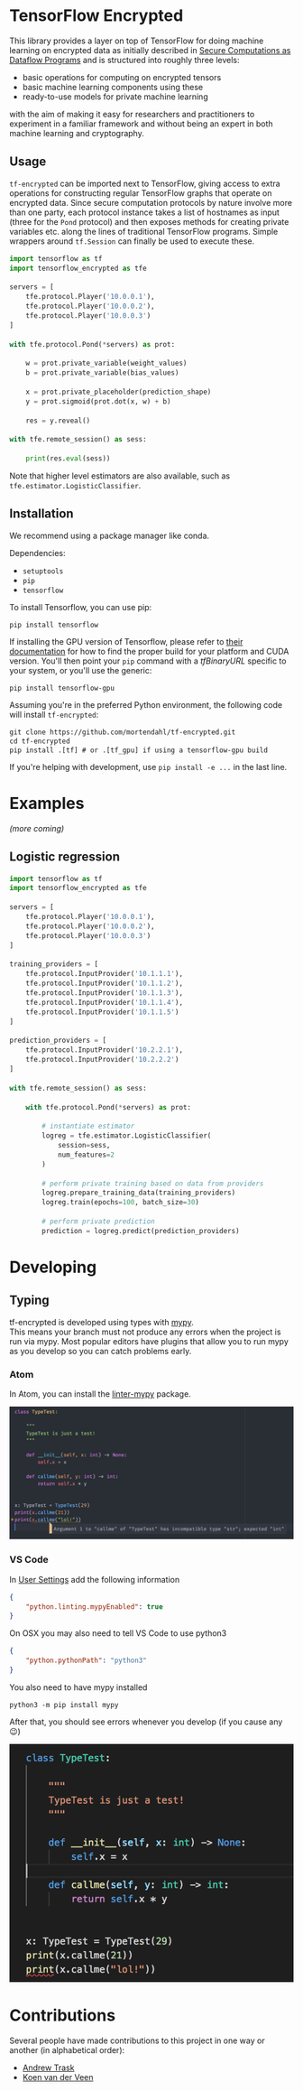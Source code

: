 # TensorFlow Encrypted

This library provides a layer on top of TensorFlow for doing machine learning on encrypted data as initially described in [Secure Computations as Dataflow Programs](https://mortendahl.github.io/2018/03/01/secure-computation-as-dataflow-programs/) and is structured into roughly three levels:

- basic operations for computing on encrypted tensors
- basic machine learning components using these
- ready-to-use models for private machine learning

with the aim of making it easy for researchers and practitioners to experiment in a familiar framework and without being an expert in both machine learning and cryptography.

## Usage

`tf-encrypted` can be imported next to TensorFlow, giving access to extra operations for constructing regular TensorFlow graphs that operate on encrypted data. Since secure computation protocols by nature involve more than one party, each protocol instance takes a list of hostnames as input (three for the `Pond` protocol) and then exposes methods for creating private variables etc. along the lines of traditional TensorFlow programs. Simple wrappers around `tf.Session` can finally be used to execute these.

```python
import tensorflow as tf
import tensorflow_encrypted as tfe

servers = [
    tfe.protocol.Player('10.0.0.1'),
    tfe.protocol.Player('10.0.0.2'),
    tfe.protocol.Player('10.0.0.3')
]

with tfe.protocol.Pond(*servers) as prot:

    w = prot.private_variable(weight_values)
    b = prot.private_variable(bias_values)

    x = prot.private_placeholder(prediction_shape)
    y = prot.sigmoid(prot.dot(x, w) + b)

    res = y.reveal()

with tfe.remote_session() as sess:

    print(res.eval(sess))
```

Note that higher level estimators are also available, such as `tfe.estimator.LogisticClassifier`.

## Installation
We recommend using a package manager like conda.

Dependencies:
- `setuptools`
- `pip`
- `tensorflow`

To install Tensorflow, you can use pip:
```shell
pip install tensorflow
```

If installing the GPU version of Tensorflow, please refer to [their documentation](https://www.tensorflow.org/install/) for how to find the proper build for your platform and CUDA version.  You'll then point your `pip` command with a _tfBinaryURL_ specific to your system, or you'll use the generic:
```shell
pip install tensorflow-gpu
```

Assuming you're in the preferred Python environment, the following code will install `tf-encrypted`:
```shell
git clone https://github.com/mortendahl/tf-encrypted.git
cd tf-encrypted
pip install .[tf] # or .[tf_gpu] if using a tensorflow-gpu build
```
If you're helping with development, use `pip install -e ...` in the last line.

# Examples

<em>(more coming)</em>

## Logistic regression

```python
import tensorflow as tf
import tensorflow_encrypted as tfe

servers = [
    tfe.protocol.Player('10.0.0.1'),
    tfe.protocol.Player('10.0.0.2'),
    tfe.protocol.Player('10.0.0.3')
]

training_providers = [
    tfe.protocol.InputProvider('10.1.1.1'),
    tfe.protocol.InputProvider('10.1.1.2'),
    tfe.protocol.InputProvider('10.1.1.3'),
    tfe.protocol.InputProvider('10.1.1.4'),
    tfe.protocol.InputProvider('10.1.1.5')
]

prediction_providers = [
    tfe.protocol.InputProvider('10.2.2.1'),
    tfe.protocol.InputProvider('10.2.2.2')
]

with tfe.remote_session() as sess:

    with tfe.protocol.Pond(*servers) as prot:

        # instantiate estimator
        logreg = tfe.estimator.LogisticClassifier(
            session=sess,
            num_features=2
        )

        # perform private training based on data from providers
        logreg.prepare_training_data(training_providers)
        logreg.train(epochs=100, batch_size=30)

        # perform private prediction
        prediction = logreg.predict(prediction_providers)
```

# Developing

## Typing

tf-encrypted is developed using types with [mypy](http://mypy-lang.org/).  
This means your branch must not produce any errors when the project is run via mypy.
Most popular editors have plugins that allow you to run mypy as you develop so you
can catch problems early.

### Atom

In Atom, you can install the [linter-mypy](https://atom.io/packages/linter-mypy) package.

![](./img/invalid-type-atom.png)

### VS Code

In [User Settings](https://code.visualstudio.com/docs/getstarted/settings) add the following information

```json
{
    "python.linting.mypyEnabled": true
}
```

On OSX you may also need to tell VS Code to use python3

```json
{
    "python.pythonPath": "python3"
}
```

You also need to have mypy installed

```
python3 -m pip install mypy
```

After that, you should see errors whenever you develop (if you cause any 😉)

![](./img/invalid-type-vscode.png)

# Contributions

Several people have made contributions to this project in one way or another (in alphabetical order):
- [Andrew Trask](https://github.com/iamtrask)
- [Koen van der Veen](https://github.com/koenvanderveen)
